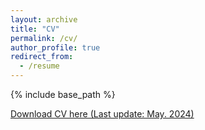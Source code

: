 ```yaml
---
layout: archive
title: "CV"
permalink: /cv/
author_profile: true
redirect_from:
  - /resume
---
```


{% include base_path %}

[Download CV here (Last update: May. 2024)](https://zdivad.github.io/files/CV_ZHOUJunda.pdf)